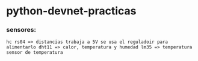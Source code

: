 # python-devnet-practicas

### sensores:
`
hc rs04 => distancias trabaja a 5V se usa el reguladoir para alimentarlo
dht11 => calor, temperatura y humedad
lm35 => temperatura sensor de temperatura
`